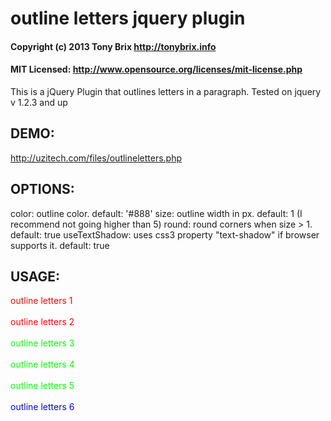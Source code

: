# outline letters jquery plugin
#### Copyright (c) 2013 Tony Brix http://tonybrix.info
#### MIT Licensed: http://www.opensource.org/licenses/mit-license.php

This is a jQuery Plugin that outlines letters in a paragraph. Tested on jquery v 1.2.3 and up

## DEMO:
http://uzitech.com/files/outlineletters.php
## OPTIONS:
color: outline color. default: '#888'
size: outline width in px. default: 1 (I recommend not going higher than 5)
round: round corners when size > 1. default: true
useTextShadow: uses css3 property "text-shadow" if browser supports it. default: true
## USAGE: 
<!DOCTYPE html>
<html>
 <head>
  <title>OutlineLetters Demo</title>
  <script type="text/javascript" src="//ajax.googleapis.com/ajax/libs/jquery/1.2.3/jquery.min.js"></script>
  <script type="text/javascript" src="http://www.uzitech.com/files/jquery-outline-1.5.js"></script>
  <script type="text/javascript">
   $(document).ready(function(){	
    $("#ol1").outlineLetters({color: '#0ff', size: 2});
    $("#ol2").outlineLetters({color: '#0ff'});
    $("#ol3").outlineLetters({size: 5});
    $("#ol4").outlineLetters({size: 5, useTextShadow: false});
    $("#ol5").outlineLetters({size: 5, round: false});
    $("#ol6").outlineLetters();
   });
  </script>
 </head>
 <body>
  <div id="ol1" style="color: #f00;">outline letters 1</div>
  <br/>
  <div id="ol2" style="color: #f00;">outline letters 2</div>
  <br/>
  <div id="ol3" style="color: #0f0;">outline letters 3</div>
  <br/>
  <div id="ol4" style="color: #0f0;">outline letters 4</div>
  <br/>
  <div id="ol5" style="color: #0f0;">outline letters 5</div>
  <br/>
  <div id="ol6" style="color: #00f;">outline letters 6</div>
  <br/>
 </body>
</html>

